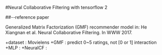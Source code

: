 #Neural Collaborative Filtering with tensorflow 2


##--reference paper

Generalized Matrix Factorization (GMF) recommender model in:
He Xiangnan et al. Neural Collaborative Filtering. In WWW 2017.  



+dataset : Movielens
+GMF : predict 0~5 ratings, not [0 or 1] interaction
+MLP :
+NeuralCF :
 
